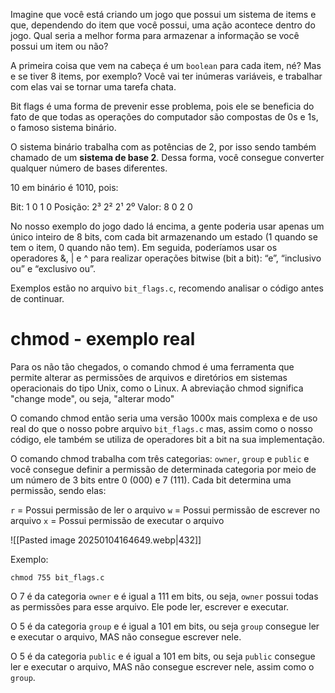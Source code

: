 Imagine que você está criando um jogo que possui um sistema de items e que, dependendo do item que você possui, uma ação acontece dentro do jogo. Qual seria a melhor forma para armazenar a informação se você possui um item ou não?

A primeira coisa que vem na cabeça é um `boolean` para cada item, né? Mas e se tiver 8 items, por exemplo? Você vai ter inúmeras variáveis, e trabalhar com elas vai se tornar uma tarefa chata.

Bit flags é uma forma de prevenir esse problema, pois ele se beneficia do fato de que todas as operações do computador são compostas de 0s e 1s, o famoso sistema binário.

O sistema binário trabalha com as potências de 2, por isso sendo também chamado de um **sistema de base 2**. Dessa forma, você consegue converter qualquer número de bases diferentes.

10 em binário é 1010, pois: 

Bit:        1     0    1     0
Posição:    2³   2²   2¹   2⁰
Valor:      8    0     2    0

No nosso exemplo do jogo dado lá encima, a gente poderia usar apenas um único inteiro de 8 bits, com cada bit armazenando um estado (1 quando se tem o item, 0 quando não tem). Em seguida, poderíamos usar os operadores &, | e ^ para realizar operações bitwise (bit a bit): “e”, “inclusivo ou” e “exclusivo ou”.

Exemplos estão no arquivo `bit_flags.c`, recomendo analisar o código antes de continuar.

# chmod - exemplo real

Para os não tão chegados, o comando chmod é uma ferramenta que permite alterar as permissões de arquivos e diretórios em sistemas operacionais do tipo Unix, como o Linux. A abreviação chmod significa "change mode", ou seja, "alterar modo"

O comando chmod então seria uma versão 1000x mais complexa e de uso real do que o nosso pobre arquivo `bit_flags.c` mas, assim como o nosso código, ele também se utiliza de operadores bit a bit na sua implementação.

O comando chmod trabalha com três categorias: `owner`, `group` e `public` e você consegue definir a permissão de determinada categoria por meio de um número de 3 bits entre 0 (000) e 7 (111). Cada bit determina uma permissão, sendo elas:

`r` = Possui permissão de ler o arquivo
`w` = Possui permissão de escrever no arquivo
`x` = Possui permissão de executar o arquivo

![[Pasted image 20250104164649.webp|432]]

Exemplo:
```
chmod 755 bit_flags.c
```
O 7 é da categoria `owner` e é igual a 111 em bits, ou seja, `owner` possui todas as permissões para esse arquivo. Ele pode ler, escrever e executar.

O 5 é da categoria `group` e é igual a 101 em bits, ou seja `group` consegue ler e executar o arquivo, MAS não consegue escrever nele.

O 5 é da categoria `public` e é igual a 101 em bits, ou seja `public` consegue ler e executar o arquivo, MAS não consegue escrever nele, assim como o `group`.